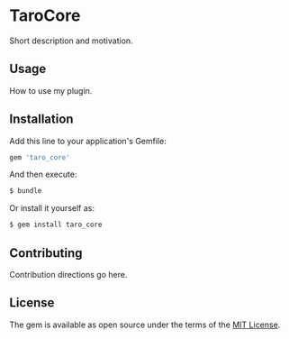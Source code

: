 # TaroCore
Short description and motivation.

## Usage
How to use my plugin.

## Installation
Add this line to your application's Gemfile:

```ruby
gem 'taro_core'
```

And then execute:
```bash
$ bundle
```

Or install it yourself as:
```bash
$ gem install taro_core
```

## Contributing
Contribution directions go here.

## License
The gem is available as open source under the terms of the [MIT License](https://opensource.org/licenses/MIT).
